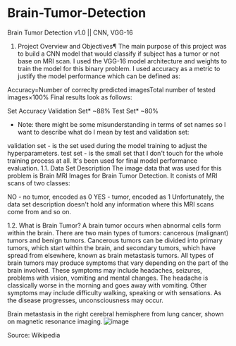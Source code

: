 # Brain-Tumor-Detection
Brain Tumor Detection v1.0 || CNN, VGG-16

1. Project Overview and Objectives¶
The main purpose of this project was to build a CNN model that would classify if subject has a tumor or not base on MRI scan. I used the VGG-16 model architecture and weights to train the model for this binary problem. I used accuracy as a metric to justify the model performance which can be defined as:

Accuracy=Number of correclty predicted imagesTotal number of tested images×100%
Final results look as follows:

Set	Accuracy
Validation Set*	~88%
Test Set*	~80%

* Note: there might be some misunderstanding in terms of set names so I want to describe what do I mean by test and validation set:

validation set - is the set used during the model training to adjust the hyperparameters.
test set - is the small set that I don't touch for the whole training process at all. It's been used for final model performance evaluation.
1.1. Data Set Description
The image data that was used for this problem is Brain MRI Images for Brain Tumor Detection. It conists of MRI scans of two classes:

NO - no tumor, encoded as 0
YES - tumor, encoded as 1
Unfortunately, the data set description doesn't hold any information where this MRI scans come from and so on.

1.2. What is Brain Tumor?
A brain tumor occurs when abnormal cells form within the brain. There are two main types of tumors: cancerous (malignant) tumors and benign tumors. Cancerous tumors can be divided into primary tumors, which start within the brain, and secondary tumors, which have spread from elsewhere, known as brain metastasis tumors. All types of brain tumors may produce symptoms that vary depending on the part of the brain involved. These symptoms may include headaches, seizures, problems with vision, vomiting and mental changes. The headache is classically worse in the morning and goes away with vomiting. Other symptoms may include difficulty walking, speaking or with sensations. As the disease progresses, unconsciousness may occur.



Brain metastasis in the right cerebral hemisphere from lung cancer, shown on magnetic resonance imaging.
![image](https://github.com/Fainaz96/Brain-Tumor-Detection/assets/100863402/75f69559-7f40-4a58-a6c7-fde2be0be383)

Source: Wikipedia
